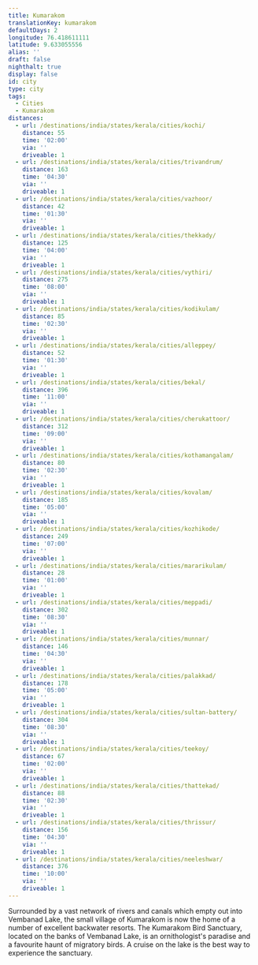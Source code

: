 ```yaml
---
title: Kumarakom
translationKey: kumarakom
defaultDays: 2
longitude: 76.418611111
latitude: 9.633055556
alias: ''
draft: false
nighthalt: true
display: false
id: city
type: city
tags:
  - Cities
  - Kumarakom
distances:
  - url: /destinations/india/states/kerala/cities/kochi/
    distance: 55
    time: '02:00'
    via: ''
    driveable: 1
  - url: /destinations/india/states/kerala/cities/trivandrum/
    distance: 163
    time: '04:30'
    via: ''
    driveable: 1
  - url: /destinations/india/states/kerala/cities/vazhoor/
    distance: 42
    time: '01:30'
    via: ''
    driveable: 1
  - url: /destinations/india/states/kerala/cities/thekkady/
    distance: 125
    time: '04:00'
    via: ''
    driveable: 1
  - url: /destinations/india/states/kerala/cities/vythiri/
    distance: 275
    time: '08:00'
    via: ''
    driveable: 1
  - url: /destinations/india/states/kerala/cities/kodikulam/
    distance: 85
    time: '02:30'
    via: ''
    driveable: 1
  - url: /destinations/india/states/kerala/cities/alleppey/
    distance: 52
    time: '01:30'
    via: ''
    driveable: 1
  - url: /destinations/india/states/kerala/cities/bekal/
    distance: 396
    time: '11:00'
    via: ''
    driveable: 1
  - url: /destinations/india/states/kerala/cities/cherukattoor/
    distance: 312
    time: '09:00'
    via: ''
    driveable: 1
  - url: /destinations/india/states/kerala/cities/kothamangalam/
    distance: 80
    time: '02:30'
    via: ''
    driveable: 1
  - url: /destinations/india/states/kerala/cities/kovalam/
    distance: 185
    time: '05:00'
    via: ''
    driveable: 1
  - url: /destinations/india/states/kerala/cities/kozhikode/
    distance: 249
    time: '07:00'
    via: ''
    driveable: 1
  - url: /destinations/india/states/kerala/cities/mararikulam/
    distance: 28
    time: '01:00'
    via: ''
    driveable: 1
  - url: /destinations/india/states/kerala/cities/meppadi/
    distance: 302
    time: '08:30'
    via: ''
    driveable: 1
  - url: /destinations/india/states/kerala/cities/munnar/
    distance: 146
    time: '04:30'
    via: ''
    driveable: 1
  - url: /destinations/india/states/kerala/cities/palakkad/
    distance: 178
    time: '05:00'
    via: ''
    driveable: 1
  - url: /destinations/india/states/kerala/cities/sultan-battery/
    distance: 304
    time: '08:30'
    via: ''
    driveable: 1
  - url: /destinations/india/states/kerala/cities/teekoy/
    distance: 67
    time: '02:00'
    via: ''
    driveable: 1
  - url: /destinations/india/states/kerala/cities/thattekad/
    distance: 88
    time: '02:30'
    via: ''
    driveable: 1
  - url: /destinations/india/states/kerala/cities/thrissur/
    distance: 156
    time: '04:30'
    via: ''
    driveable: 1
  - url: /destinations/india/states/kerala/cities/neeleshwar/
    distance: 376
    time: '10:00'
    via: ''
    driveable: 1
---
```




















































































































































Surrounded by a vast network of rivers and canals which empty out into Vembanad Lake, the small village of Kumarakom is now the home of a number of excellent backwater resorts. The Kumarakom Bird Sanctuary, located on the banks of Vembanad Lake, is an ornithologist's paradise and a favourite haunt of migratory birds. A cruise on the lake is the best way to experience the sanctuary.